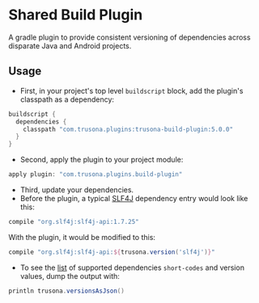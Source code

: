 # Shared Build Plugin

A gradle plugin to provide consistent versioning of dependencies across disparate Java and Android projects.

## Usage

- First, in your project's top level `buildscript` block, add the plugin's classpath as a dependency:

```groovy
buildscript {
  dependencies {
    classpath "com.trusona.plugins:trusona-build-plugin:5.0.0"
  }
}
```

- Second, apply the plugin to your project module:

```groovy
apply plugin: "com.trusona.plugins.build-plugin"
```

- Third, update your dependencies. 
- Before the plugin, a typical [SLF4J](https://www.slf4j.org) dependency entry would look like this:

```groovy
compile "org.slf4j:slf4j-api:1.7.25"
```

With the plugin, it would be modified to this:

```groovy
compile "org.slf4j:slf4j-api:${trusona.version('slf4j')}"
````

- To see the [list](https://github.com/lighthauz/trusona-build-plugin/blob/master/src/main/resources/com/trusona/plugins/gradle/build/trusona-versions.properties)
of supported dependencies `short-codes` and version values, dump the output with:

```groovy
println trusona.versionsAsJson()
```
